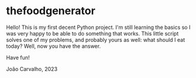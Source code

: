 # thefoodgenerator
Hello! This is my first decent Python project. I'm still learning the basics so I was very happy to be able to do something that works.
This little script solves one of my problems, and probably yours as well: what should I eat today?
Well, now you have the answer.

Have fun!

João Carvalho, 2023
